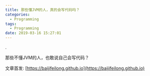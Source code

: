 ```yaml
---
title: 那些懂JVM的人，真的会写代码吗？
categories:
  - Programming
tags:
  - Programming
date: 2019-03-16 15:27:01
---
```


.

<!--more-->

那些不懂JVM的人，也敢说自己会写代码？

文章首发: [https://baijifeilong.github.io](https://baijifeilong.github.io)
